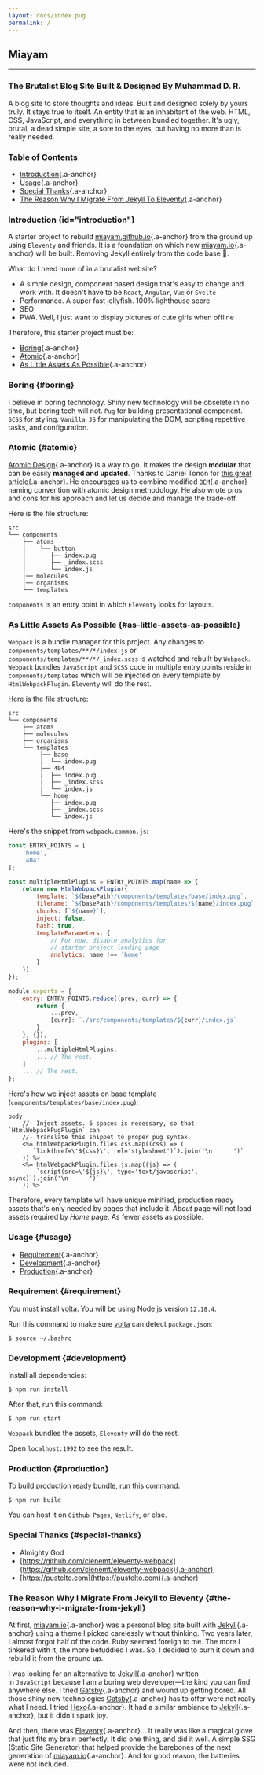 ```yaml
---
layout: docs/index.pug
permalink: /
---
```

## Miayam
--------
### The Brutalist Blog Site Built & Designed By Muhammad D. R.

A blog site to store thoughts and ideas. Built and designed solely by yours
truly. It stays true to itself. An entity that is an inhabitant of the
web. HTML, CSS, JavaScript, and everything in between bundled together. It's
ugly, brutal, a dead simple site, a sore to the eyes, but having no more than
is really needed.

### Table of Contents
- [Introduction](#introduction){.a-anchor}
- [Usage](#usage){.a-anchor}
- [Special Thanks](#special-thanks){.a-anchor}
- [The Reason Why I Migrate From Jekyll To Eleventy](#the-reason-why-i-migrate-from-jekyll){.a-anchor}

### Introduction {id="introduction"}
A starter project to rebuild [miayam.github.io](https://miayam.github.io){.a-anchor} from the
ground up using `Eleventy` and friends. It is a foundation on which
new [miayam.io](https://miayam.io){.a-anchor} will be built. Removing Jekyll
entirely from the code base 💩.

What do I need more of in a brutalist website?
- A simple design, component based design that's easy to change and work with.
It doesn't have to be `React`, `Angular`, `Vue` or `Svelte`
- Performance. A super fast jellyfish. 100% lighthouse score
- SEO
- PWA. Well, I just want to display pictures of cute girls when offline

Therefore, this starter project must be:
- [Boring](#boring){.a-anchor}
- [Atomic](#atomic){.a-anchor}
- [As Little Assets As Possible](#as-little-assets-as-possible){.a-anchor}

### Boring {#boring}
I believe in boring technology. Shiny new technology will be obselete in no
time, but boring tech will not. `Pug` for building presentational component.
`SCSS` for styling. `Vanilla JS` for manipulating the DOM, scripting repetitive tasks,
and configuration.

### Atomic {#atomic}
[Atomic Design](https://bradfrost.com/blog/post/atomic-web-design/){.a-anchor} is a way to go.
It makes the design **modular** that can be easily **managed and updated**. Thanks to
Daniel Tonon for
[this great article](https://css-tricks.com/abem-useful-adaptation-bem/){.a-anchor}.
He encourages us to combine modified [`BEM`](https://www.smashingmagazine.com/2018/06/bem-for-beginners/){.a-anchor} naming convention with atomic design
methodology. He also wrote pros and cons for his approach and let us decide
and manage the trade-off.

Here is the file structure:

```
src
└── components
    ├── atoms
    |    └── button
    |       ├── index.pug
    |       ├── _index.scss
    |       └── index.js
    |── molecules
    |── organisms
    └── templates
```

`components` is an entry point in which `Eleventy` looks for layouts.

### As Little Assets As Possible {#as-little-assets-as-possible}
`Webpack` is a bundle manager  for this project.
Any changes to `components/templates/**/*/index.js` or `components/templates/**/*/_index.scss` is
watched and rebuilt by `Webpack`. `Webpack` bundles `JavaScript` and `SCSS` code in multiple entry points
reside in `components/templates` which will be injected on every template by `HtmlWebpackPlugin`.
`Eleventy` will do the rest.

Here is the file structure:
```
src
└── components 
    ├── atoms
    ├── molecules
    ├── organisms
    └── templates
         ├── base
         |  └── index.pug
         ├── 404
         |  ├── index.pug
         |  ├── _index.scss
         |  └── index.js
         └── home
            ├── index.pug
            ├── _index.scss
            └── index.js
```

Here's the snippet from `webpack.common.js`:
```js
const ENTRY_POINTS = [
    'home',
    '404'
];

const multipleHtmlPlugins = ENTRY_POINTS.map(name => {
    return new HtmlWebpackPlugin({
        template: `${basePath}/components/templates/base/index.pug`,
        filename: `${basePath}/components/templates/${name}/index.pug`,
        chunks: [`${name}`],
        inject: false,
        hash: true,
        templateParameters: {
            // For now, disable analytics for
            // starter project landing page
            analytics: name !== 'home'
        }
    });
});

module.exports = {
    entry: ENTRY_POINTS.reduce((prev, curr) => {
        return {
            ...prev,
            [curr]: `./src/components/templates/${curr}/index.js`
        }
    }, {}),
    plugins: [
        ...multipleHtmlPlugins,
        ... // The rest.
    ]
    ... // The rest.
};
```

Here's how we inject assets on base template (`components/templates/base/index.pug`):
```pug
body
    //- Inject assets. 6 spaces is necessary, so that `HtmlWebpackPugPlugin` can
    //- translate this snippet to proper pug syntax.
    <%= htmlWebpackPlugin.files.css.map((css) => (
       `link(href=\'${css}\', rel='stylesheet')`).join('\n      ')`
    )) %>
    <%= htmlWebpackPlugin.files.js.map((js) => (
        `script(src=\'${js}\', type='text/javascript', async)`).join('\n      ')`
    )) %>
```

Therefore, every template will have unique minified, production ready assets that's only
needed by pages that include it. *About* page will not load assets required by *Home* page.
As fewer assets as possible.

### Usage {#usage}
- [Requirement](#requirement){.a-anchor}
- [Development](#development){.a-anchor}
- [Production](#production){.a-anchor}

### Requirement {#requirement}
You must install [volta](https://volta.sh/). You will be using Node.js version `12.18.4`.

Run this command to make sure [volta](https://volta.sh/) can detect `package.json`:

```
$ source ~/.bashrc
```

### Development {#development}
Install all dependencies:

```
$ npm run install
```

After that, run this command:

```
$ npm run start
```

`Webpack` bundles the assets, `Eleventy` will do the rest.

Open `localhost:1992` to see the result.


### Production {#production}
To build production ready bundle, run this command:

```
$ npm run build
```

You can host it on `Github Pages`, `Netlify`, or else.

### Special Thanks {#special-thanks}
- Almighty God
- [https://github.com/clenemt/eleventy-webpack](https://github.com/clenemt/eleventy-webpack){.a-anchor}
- [https://pustelto.com](https://pustelto.com){.a-anchor}


### The Reason Why I Migrate From Jekyll to Eleventy {#the-reason-why-i-migrate-from-jekyll}
At first, [miayam.io](https://miayam.io){.a-anchor} was a personal blog site built with [Jekyll](https://jekyllrb.com/){.a-anchor}
using a theme I picked carelessly without thinking. Two years later, I almost forgot half of the code.
Ruby seemed foreign to me. The more I tinkered with it, the more befuddled I was. So, I decided to burn
it down and rebuild it from the ground up.

I was looking for an alternative to [Jekyll](https://jekyllrb.com/){.a-anchor} written in `JavaScript` because I am a boring
web developer—the kind you can find anywhere else. I tried [Gatsby](https://www.gatsbyjs.com/){.a-anchor} and wound up
getting bored. All those shiny new technologies [Gatsby](https://www.gatsbyjs.com/){.a-anchor} has to offer were not really
what I need. I tried [Hexo](https://hexo.io/){.a-anchor}. It had a similar ambiance to
[Jekyll](https://jekyllrb.com/){.a-anchor}, but it didn't spark joy.

And then, there was [Eleventy](https://www.11ty.dev/){.a-anchor}... It really was like a magical glove that just fits my
brain perfectly. It did one thing, and did it well. A simple SSG (Static Site Generator) that helped
provide the barebones of the next generation of [miayam.io](https://miayam.io){.a-anchor}. And for good reason, the batteries were not included.
